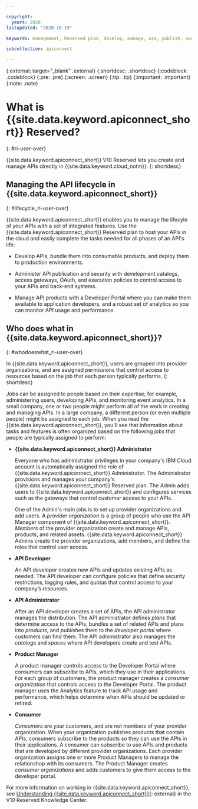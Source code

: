 ```yaml
---

copyright:
  years: 2020
lastupdated: "2020-10-15"

keywords: management, Reserved plan, develop, manage, use, publish, socialize, customer, consumer, lifecycle

subcollection: apiconnect

---
```


{:external: target="_blank" .external} 
{:shortdesc: .shortdesc}
{:codeblock: .codeblock}
{:pre: .pre}
{:screen: .screen}
{:tip: .tip}
{:important: .important}
{:note: .note}

# What is {{site.data.keyword.apiconnect_short}} Reserved?
{: #ri-user-over}

{{site.data.keyword.apiconnect_short}} V10 Reserved lets you create and manage APIs directly in {{site.data.keyword.cloud_notm}}.
{: shortdesc}


## Managing the API lifecycle in {{site.data.keyword.apiconnect_short}}
{: #lifecycle_ri-user-over}

{{site.data.keyword.apiconnect_short}} enables you to manage the lifecyle of your APIs with a set of integrated features. Use the  {{site.data.keyword.apiconnect_short}} Reserved plan to host your APIs in the cloud and easily complete the tasks needed for all phases of an API's life:

- Develop APIs, bundle them into consumable products, and deploy them to production environments.

- Administer API publication and security with development catalogs, access gateways, OAuth, and execution policies to control access to your APIs and back-end systems.

- Manage API products with a Developer Portal where you can make them available to application developers, and a robust set of analytics so you can monitor API usage and performance.


## Who does what in {{site.data.keyword.apiconnect_short}}?
{: #whodoeswhat_ri-user-over}

In {{site.data.keyword.apiconnect_short}}, users are grouped into provider organizations, and are assigned permissions that control access to resources based on the job that each person typically performs.
{: shortdesc}

Jobs can be assigned to people based on their expertise; for example, administering users, developing APIs, and monitoring event analytics. In a small company, one or two people might perform all of the work in creating and managing APIs. In a large company, a different person (or even multiple people) might be assigned to each job. When you read the {{site.data.keyword.apiconnect_short}}, you'll see that information about tasks and features is often organized based on the following jobs that people are typically assigned to perform:

- **{{site.data.keyword.apiconnect_short}} Administrator**

   Everyone who has administrator privileges in your company's IBM Cloud account is automatically assigned the role of {{site.data.keyword.apiconnect_short}} Administrator. The Administrator provisions and manages your company's {{site.data.keyword.apiconnect_short}} Reserved plan. The Admin adds users to {{site.data.keyword.apiconnect_short}} and configures services such as the gateways that control customer access to your APIs.

   One of the Admin's main jobs is to set up provider organizations and add users. A _provider organization_ is a group of people who use the API Manager component of {{site.data.keyword.apiconnect_short}}. _Members_ of the provider organization create and manage APIs, products, and related assets. {{site.data.keyword.apiconnect_short}} Admins create the provider organizations, add members, and define the roles that control user access.

- **API Developer**

   An API developer creates new APIs and updates existing APIs as needed. The API developer can configure policies that define security restrictions, logging rules, and quotas that control access to your company’s resources.

- **API Administrator**

   After an API developer creates a set of APIs, the API administrator manages the distribution. The API administrator defines _plans_ that determine access to the APIs, bundles a set of related APIs and plans into _products_, and _publishes_ them to the _developer portal_ where customers can find them. The API administrator also manages the _catalogs_ and _spaces_ where API developers create and test APIs.

- **Product Manager**

   A product manager controls access to the Developer Portal where consumers can _subscribe_ to APIs, which they use in their applications. For each group of customers, the product manager creates a _consumer organization_ that controls access to the Developer Portal. The product manager uses the Analytics feature to track API usage and performance, which helps determine when APIs should be updated or retired.

- **Consumer**

   _Consumers_ are your customers, and are not members of your provider organization. When your organization publishes products that contain APIs, consumers subscribe to the products so they can use the APIs in their applications. A consumer can subscribe to use APIs and products that are developed by different provider organizations. Each provider organization assigns one or more Product Managers to manage the relationshop with its consumers. The Product Manager creates _consumer organizations_ and adds customers to give them access to the developer portal.
   
For more information on working in {{site.data.keyword.apiconnect_short}}, see [Understanding {{site.data.keyword.apiconnect_short}}](https://www.ibm.com/support/knowledgecenter/SSMNED_v10cloud/com.ibm.apic.overview.doc/capic_whatis.html){: external} in the V10 Reserved Knowledge Center.

